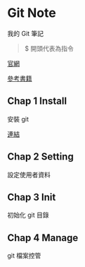 # Git Note

我的 Git 筆記

> $ 開頭代表為指令

[官網](https://git-scm.com/)

[參考書籍](https://gitbook.tw/)

## Chap 1 Install

安裝 git

[連結](Chap1.Install.md)

## Chap 2 Setting

設定使用者資料

## Chap 3 Init

初始化 git 目錄

## Chap 4 Manage

git 檔案控管

